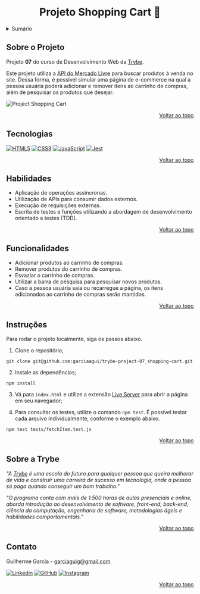 <a name="readme-top"></a>

<h1 align="center">Projeto Shopping Cart 🛒</h1>

<details>
  <summary>Sumário</summary>
  <ol>
    <li><a href="#sobre-o-projeto">Sobre o Projeto</a></li>
    <li><a href="#tecnologias">Tecnologias</a></li>
    <li><a href="#habilidades">Habilidades</a></li>
    <li><a href="#instruções">Instruções</a></li>
    <li><a href="#funcionalidades">Funcionalidades</a></li>
    <li><a href="#sobre-a-trybe">Sobre a Trybe</a></li>
    <li><a href="#contato">Contato</a></li>
  </ol>
</details>

## Sobre o Projeto
Projeto **07** do curso de Desenvolvimento Web da [Trybe](https://www.betrybe.com/).

Este projeto utiliza a [API do Mercado Livre](https://developers.mercadolivre.com.br/pt_br/api-docs-pt-br) para buscar produtos à venda no site. Dessa forma, é possível simular uma página de e-commerce na qual a pessoa usuária poderá adicionar e remover itens ao carrinho de compras, além de pesquisar os produtos que desejar.

![Project Shopping Cart][project-demo]

<p align="right"><a href="#readme-top">Voltar ao topo</a></p>

## Tecnologias
[![HTML5][html5-badge]][html5-url] [![CSS3][css3-badge]][css3-url] [![JavaScript][javascript-badge]][javascript-url] [![Jest][jest-badge]][jest-url]

<p align="right"><a href="#readme-top">Voltar ao topo</a></p>

## Habilidades
<ul>
  <li>Aplicação de operações assíncronas.</li>
  <li>Utilização de APIs para consumir dados externos.</li>
  <li>Execução de requisições externas.</li>
  <li>Escrita de testes e funções utilizando a abordagem de desenvolvimento orientado a testes (TDD).</li>
</ul>

<p align="right"><a href="#readme-top">Voltar ao topo</a></p>

## Funcionalidades
<ul>
  <li>Adicionar produtos ao carrinho de compras.</li>
  <li>Remover produtos do carrinho de compras.</li>
  <li>Esvaziar o carrinho de compras.</li>
  <li>Utilizar a barra de pesquisa para pesquisar novos produtos.</li>
  <li>Caso a pessoa usuária saia ou recarregue a página, os itens adicionados ao carrinho de compras serão mantidos.</li>
</ul>

<p align="right"><a href="#readme-top">Voltar ao topo</a></p>

## Instruções
Para rodar o projeto localmente, siga os passos abaixo.

1. Clone o repositório;
```
git clone git@github.com:garciaagui/trybe-project-07_shopping-cart.git
```
2. Instale as dependências;
```
npm install
```
3. Vá para `index.html` e utilize a extensão [Live Server](https://marketplace.visualstudio.com/items?itemName=ritwickdey.LiveServer) para abrir a página em seu navegador;

4. Para consultar os testes, utilize o comando `npm test`. É possível testar cada arquivo individualmente, conforme o exemplo abaixo.
```
npm test tests/fetchItem.test.js
```

<p align="right"><a href="#readme-top">Voltar ao topo</a></p>

## Sobre a Trybe
_"A [Trybe](https://www.betrybe.com/) é uma escola do futuro para qualquer pessoa que queira melhorar de vida e construir uma carreira de sucesso em tecnologia, onde a pessoa só paga quando conseguir um bom trabalho."_

_"O programa conta com mais de 1.500 horas de aulas presenciais e online, aborda introdução ao desenvolvimento de software, front-end, back-end, ciência da computação, engenharia de software, metodologias ágeis e habilidades comportamentais._"

<p align="right"><a href="#readme-top">Voltar ao topo</a></p>

## Contato
Guilherme Garcia - garciaguig@gmail.com

[![Linkedin][linkedin-badge]][linkedin-url] [![GitHub][github-badge]][github-url] [![Instagram][instagram-badge]][instagram-url]

<p align="right"><a href="#readme-top">Voltar ao topo</a></p>

<!-- MARKDOWN LINKS & IMAGES -->
[project-demo]: ./media/project-demo.gif
[html5-url]: https://developer.mozilla.org/en-US/docs/Web/HTML
[html5-badge]: https://img.shields.io/badge/HTML5-E34F26?style=for-the-badge&logo=html5&logoColor=white
[css3-url]: https://developer.mozilla.org/en-US/docs/Web/CSS
[css3-badge]: https://img.shields.io/badge/CSS3-1572B6?style=for-the-badge&logo=css3&logoColor=white
[javascript-url]: https://developer.mozilla.org/en-US/docs/Web/JavaScript
[javascript-badge]: https://img.shields.io/badge/JavaScript-323330?style=for-the-badge&logo=javascript&logoColor=F7DF1E
[jest-url]: https://jestjs.io/
[jest-badge]: https://img.shields.io/badge/Jest-C21325?style=for-the-badge&logo=jest&logoColor=white
[linkedin-badge]: https://img.shields.io/badge/LinkedIn-0077B5?style=for-the-badge&logo=linkedin&logoColor=white
[linkedin-url]: https://www.linkedin.com/in/garciaagui/
[github-badge]: https://img.shields.io/badge/GitHub-100000?style=for-the-badge&logo=github&logoColor=white
[github-url]: https://github.com/garciaagui
[instagram-badge]: https://img.shields.io/badge/Instagram-E4405F?style=for-the-badge&logo=instagram&logoColor=white
[instagram-url]: https://www.instagram.com/garciaagui/